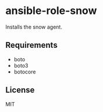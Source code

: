 
# ansible-role-snow
Installs the snow agent.

## Requirements
- boto 
- boto3
- botocore

## License

MIT
